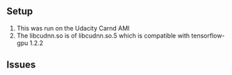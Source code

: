 ## Setup
1. This was run on the Udacity Carnd AMI
2. The libcudnn.so is of libcudnn.so.5 which is compatible with tensorflow-gpu 1.2.2


## Issues

